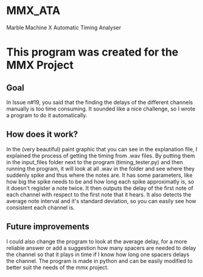 # MMX_ATA
Marble Machine X Automatic Timing Analyser

# This program was created for the MMX Project

## Goal
In Issue n#19, you said that the finding the delays of the different channels manually is too time consuming. It sounded like a nice challenge, so I wrote a program to do it automatically. 

## How does it work?
In the (very beautiful) paint graphic that you can see in the explanation file, I explained the process of getting the timing from .wav files. By putting them in the input_files folder next to the program (timing_tester.py) and then running the program, it will look at all .wav in the folder and see where they suddenly spike and thus where the notes are. It has some parameters, like how big the spike needs to be and how long each spike approximatly is, so it doesn't register a note twice. It then outputs the delay of the first note of each channel with respect to the first note that it hears. It also detects the average note interval and it's standard deviation, so you can easily see how consistent each channel is.

## Future improvements
I could also change the program to look at the average delay, for a more reliable answer or add a suggestion how many spacers are needed to delay the channel so that it plays in time if I know how long one spacers delays the channel. The program is made in python and can be easily modified to better suit the needs of the mmx project.
